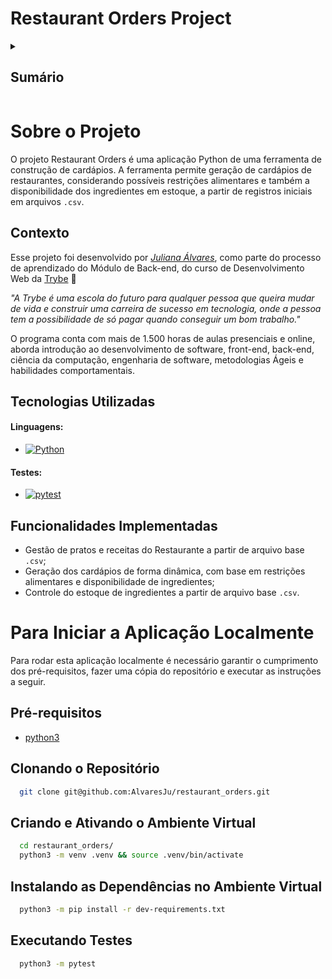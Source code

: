 # Restaurant Orders Project

<!-- ![app Screen Shot][product-screenshot] -->

<!-- ### Link da documentação do projeto: []() -->


<!-- TABLE OF CONTENTS -->
<details>
  <summary><h2><strong>Sumário</strong></h2></summary>
  <ol>
    <li>
      <a href="#sobre-o-projeto">Sobre o Projeto</a>
      <ul>
        <li><a href="#contexto">Contexto</a></li>
        <li><a href="#tecnologias-utilizadas">Tecnologias Utilizadas</a></li>
        <li><a href="#funcionalidades-implementadas">Funcionalidades Implementadas</a></li>
      </ul>
    </li>
    <li>
      <a href="#para-iniciar-a-aplicação-localmente">Para Iniciar a Aplicação Localmente</a>
      <ul>
        <li><a href="#pré-requisitos">Pré-requisitos</a></li>
        <li><a href="#clonando-o-repositório">Clonando o Repositório</a></li>
        <li><a href="#rodando-serviços-com-docker-compose-e-executando-a-aplicação">Rodando Serviços com docker-compose e Executando a Aplicação</a></li>
        <!-- <li><a href="#acessando-container-e-instalando-dependências">Acessando Container e Instalando Dependências</a></li> -->
        <!-- <li><a href="#subindo-banco-de-dados-e-executando-a-aplicação">Subindo Banco de Dados e Executando a Aplicação</a></li> -->
        <li><a href="#executando-testes-do-back-end-e-análise-de-cobertura">Executando Testes do Back-end e Análise de Cobertura</a></li>
        <li><a href="#parando-a-aplicação-e-descendo-os-containers">Parando a Aplicação e Descendo os Containers</a></li>
      </ul>
    </li>
    <li><a href="#contribuições-e-autoria">Contribuições e Autoria</a></li>
  </ol>
</details>


# Sobre o Projeto
  O projeto Restaurant Orders é uma aplicação Python de uma ferramenta de construção de cardápios. A ferramenta permite geração de cardápios de restaurantes, considerando possíveis restrições alimentares e também a disponibilidade dos ingredientes em estoque, a partir de registros iniciais em arquivos `.csv`.

## Contexto
  Esse projeto foi desenvolvido por _[Juliana Álvares](https://www.linkedin.com/in/juliana-alvares/)_, como parte do processo de aprendizado do Módulo de Back-end, do curso de Desenvolvimento Web da [Trybe](https://www.betrybe.com/) :rocket:
  
  _"A Trybe é uma escola do futuro para qualquer pessoa que queira mudar de vida e construir uma carreira de sucesso em tecnologia, onde a pessoa tem a possibilidade de só pagar quando conseguir um bom trabalho."_

  O programa conta com mais de 1.500 horas de aulas presenciais e online, aborda introdução ao desenvolvimento de software, front-end, back-end, ciência da computação, engenharia de software, metodologias Ágeis e habilidades comportamentais.

## Tecnologias Utilizadas

  #### Linguagens:
  * [![Python][Python-img]][Python-url]

  #### Testes:
  * [![pytest][pytest-img]][pytest-url]

  <!-- #### Auxiliares (Execução):
  * [![Docker][Docker-img]][Docker-url] -->
  <!-- * [![Postman][Postman-img]][Postman-url] -->
  <!-- * [![Railway][Railway-img]][Railway-url] -->

## Funcionalidades Implementadas

  - Gestão de pratos e receitas do Restaurante a partir de arquivo base `.csv`;
  - Geração dos cardápios de forma dinâmica, com base em restrições alimentares e disponibilidade de ingredientes;
  - Controle do estoque de ingredientes a partir de arquivo base `.csv`.

# Para Iniciar a Aplicação Localmente
  Para rodar esta aplicação localmente é necessário garantir o cumprimento dos pré-requisitos, fazer uma cópia do repositório e executar as instruções a seguir.

## Pré-requisitos
  <!-- * [docker-compose](https://docs.docker.com/compose/) em versão 1.29.2 ou superior. -->
  * [python3](https://www.python.org/)
  <!-- * Estar com a porta padrão do `mysql` (`3306`) liberada, pois o serviço `db` está configurado no docker-compose para conexão nesta porta. -->

## Clonando o Repositório
  ```bash
    git clone git@github.com:AlvaresJu/restaurant_orders.git
  ```
## Criando e Ativando o Ambiente Virtual
  ```bash
    cd restaurant_orders/
    python3 -m venv .venv && source .venv/bin/activate
  ```
## Instalando as Dependências no Ambiente Virtual
  ```bash
    python3 -m pip install -r dev-requirements.txt
  ```
<!-- ## Acessando Container e Instalando Dependências
  ```bash
    docker exec -it blogs_api bash
    npm install
  ```  -->
<!-- ## Subindo Banco de Dados e Executando a Aplicação
 *Obs.: comandos a serem executados de DENTRO do Container `node`*
  ```bash
    npm start
  ``` -->
## Executando Testes
  ```bash
    python3 -m pytest
  ```
<!-- ## Parando a Aplicação e Descendo os Containers
  ```bash
    npm run compose:down
  ``` -->

<!-- # Contribuições e Autoria
  Como descrito, este projeto foi proposto pela [Trybe](https://www.betrybe.com/) e desenvolvido por _[Juliana Álvares](https://www.linkedin.com/in/juliana-alvares/)_ durante o curso de Desenvolvimento Web realizado. Por isso, foram disponibilizados pela Trybe alguns arquivos base de configurações e auxiliares ao desenvolvimento do projeto, além de toda a parte do front-end. Segue especificação de autoria dos principais documentos:
  
  Arquivos/diretórios desenvolvidos pela autora do projeto (Juliana Álvares):
  > README.md | images/** | app/frontend/Dockerfile | app/backend/Dockerfile | app/backend/packages.npm | app/backend/src/controllers/** | app/backend/src/database/migrations/** | app/backend/src/database/models/** | app/backend/src/database/seeders/** | app/backend/src/entities/** | app/backend/src/interfaces/** | app/backend/src/middlewares/** | app/backend/src/routes/** | app/backend/src/services/** | app/backend/src/tests/** | app/backend/src/utils/** | app/backend/src/app.ts
  
  Arquivos/diretórios desenvolvidos pela Trybe:
  > .editorconfig | apps_install.sh | db.exemple.sql | dockerfile_dennylist.sh | package.json | package-lock.json | app/docker-compose.yml | app/docker-compose.dev.yml | app/frontend/** | app/backend/.eslintrc.json | app/backend/.env.example | app/backend/package.json | app/backend/package-lock.json | app/backend/.sequelizerc | app/backend/nyc.config.js | app/backend/tsc_eval.sh | app/backend/tsconfig.json | app/backend/src/database/config/** | app/backend/src/database/migrations/99999999999999-create-z.js | app/backend/src/database/models/index.ts | app/backend/src/server.ts -->

<!-- MARKDOWN LINKS & IMAGES -->
<!-- https://www.markdownguide.org/basic-syntax/#reference-style-links -->
[product-screenshot]: images/screenshot.png
<!-- [product-gif]: images/features.gif -->
[Python-img]: https://img.shields.io/badge/Python-FFD43B?style=for-the-badge&logo=python&logoColor=blue
[Python-url]: https://www.python.org/
[pytest-img]: https://user-images.githubusercontent.com/25181517/184117132-9e89a93b-65fb-47c3-91e7-7d0f99e7c066.png
[pytest-url]: https://docs.pytest.org/en/7.3.x/
[Docker-img]: https://img.shields.io/badge/docker-%230db7ed.svg?style=for-the-badge&logo=docker&logoColor=white
[Docker-url]: https://www.docker.com/
<!-- [Postman-img]: https://img.shields.io/badge/Postman-FF6C37?style=for-the-badge&logo=Postman&logoColor=white
[Postman-url]: https://www.postman.com/
[Railway-img]: https://img.shields.io/badge/Railway-131415?style=for-the-badge&logo=railway&logoColor=white
[Railway-url]: https://railway.app/ -->